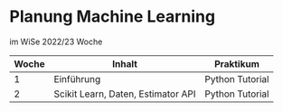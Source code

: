 # Planung Machine Learning
im WiSe 2022/23 Woche

| Woche  	| Inhalt  	| Praktikum      |
|---	|---	| ---          |
| 1  	| Einführung  	| Python Tutorial          |
| 2     | Scikit Learn, Daten, Estimator API | Python Tutorial          |
